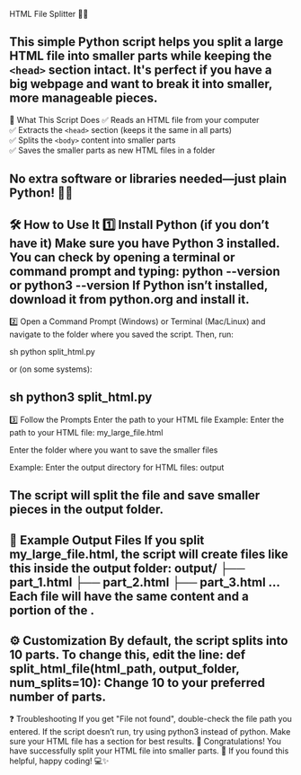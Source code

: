 HTML File Splitter 📝✨

This simple Python script helps you split a large HTML file into smaller parts while keeping the `<head>` section intact. It's perfect if you have a big webpage and want to break it into smaller, more manageable pieces.
------------------------------------------------------------------------------------------------------------------------------------------------------------------------
📌 What This Script Does
✅ Reads an HTML file from your computer  
✅ Extracts the `<head>` section (keeps it the same in all parts)  
✅ Splits the `<body>` content into smaller parts  
✅ Saves the smaller parts as new HTML files in a folder  

No extra software or libraries needed—just plain Python! 🐍💡
------------------------------------------------------------------------------------------------------------------------------------------------------------------------
🛠️ How to Use It
1️⃣ Install Python (if you don’t have it)
Make sure you have Python 3 installed. You can check by opening a terminal or command prompt and typing:
python --version
or
python3 --version
If Python isn’t installed, download it from python.org and install it.
------------------------------------------------------------------------------------------------------------------------------------------------------------------------
2️⃣ Open a Command Prompt (Windows) or Terminal (Mac/Linux) and navigate to the folder where you saved the script. Then, run:

sh python split_html.py

or (on some systems):

sh python3 split_html.py
------------------------------------------------------------------------------------------------------------------------------------------------------------------------
3️⃣ Follow the Prompts
Enter the path to your HTML file
Example:
Enter the path to your HTML file: my_large_file.html

Enter the folder where you want to save the smaller files

Example: Enter the output directory for HTML files: output

The script will split the file and save smaller pieces in the output folder.
------------------------------------------------------------------------------------------------------------------------------------------------------------------------
📂 Example Output Files
If you split my_large_file.html, the script will create files like this inside the output folder:
output/
├── part_1.html
├── part_2.html
├── part_3.html
...
Each file will have the same <head> content and a portion of the <body>.
------------------------------------------------------------------------------------------------------------------------------------------------------------------------
⚙️ Customization
By default, the script splits into 10 parts. To change this, edit the line:
def split_html_file(html_path, output_folder, num_splits=10):
Change 10 to your preferred number of parts.
------------------------------------------------------------------------------------------------------------------------------------------------------------------------
❓ Troubleshooting
If you get "File not found", double-check the file path you entered.
If the script doesn’t run, try using python3 instead of python.
Make sure your HTML file has a <body> section for best results.
🎉 Congratulations!
You have successfully split your HTML file into smaller parts. 🚀
If you found this helpful, happy coding! 💻✨